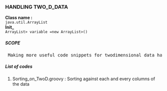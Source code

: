 <h3>HANDLING TWO_D_DATA </h3>
<b>Class name  : </b>
<code>
java.util.ArrayList 
</code>
<b>Init_</b>
<code> 
ArrayList<ArrayList<Object>> variable =new ArrayList<ArrayList<Object>>()
</code>
<h5>SCOPE </h5>
<pre> Making more useful code snippets for twodimensional data handling, Matrix operations and data extraction. </pre>
  <h5> List of codes </h5>
<ol>
<li>Sorting_on_TwoD.groovy : Sorting against each and every columns of the data
</ol>
